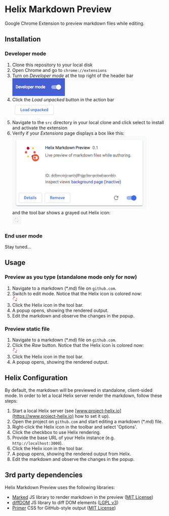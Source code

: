 # Helix Markdown Preview
Google Chrome Extension to preview markdown files while editing.

## Installation

### Developer mode
1. Clone this repository to your local disk
2. Open Chrome and go to `chrome://extensions`
3. Turn on _Developer mode_ at the top right of the header bar<br />
![Developer mode](doc/install_developer_mode.png)
4. Click the _Load unpacked_ button in the action bar<br />
![Load unpacked](doc/install_load_unpacked.png)
5. Navigate to the `src` directory in your local clone and click select to install and activate the extension
6. Verify if your _Extensions_ page displays a box like this:<br />
![Extension box](doc/install_extension_box.png)<br />
   and the tool bar shows a grayed out Helix icon:<br />
![Extension icon disabled](doc/install_toolbar_icon.png)

### End user mode
Stay tuned...

## Usage

### Preview as you type (standalone mode only for now)
1. Navigate to a markdown (*.md) file on `github.com`.
2. Switch to edit mode. Notice that the Helix icon is colored now:<br />
![Extension icon enabled](src/images/helix_logo_16.png)
3. Click the Helix icon in the tool bar.
4. A popup opens, showing the rendered output.
5. Edit the markdown and observe the changes in the popup.

### Preview static file
1. Navigate to a markdown (*.md) file on `github.com`.
2. Click the _Raw_ button. Notice that the Helix icon is colored now:<br />
![Extension icon enabled](src/images/helix_logo_16.png)
3. Click the Helix icon in the tool bar.
4. A popup opens, showing the rendered output.

## Helix Configuration
By default, the markdown will be previewed in standalone, client-sided mode. In order to let a local Helix server render the markdown, follow these steps:

1. Start a local Helix server (see [www.project-helix.io](https://www.project-helix.io) how to set it up).
2. Open the project on `github.com` and start editing a markdown (*.md) file.
3. Right-click the Helix icon in the toolbar and select 'Options'.
4. Click the checkbox to use Helix rendering.
5. Provide the base URL of your Helix instance (e.g. `http://localhost:3000`).
6. Click the Helix icon in the tool bar.
7. A popup opens, showing the rendered output from Helix.
8. Edit the markdown and observe the changes in the popup.


## 3rd party dependencies

Helix Markdown Preview uses the following libraries:
* [Marked](https://github.com/markedjs/marked) JS library to render markdown in the preview ([MIT License](https://opensource.org/licenses/MIT))
* [diffDOM](https://github.com/fiduswriter/diffDOM) JS library to diff DOM elements ([LGPL v3](https://www.gnu.org/licenses/lgpl-3.0.txt))
* [Primer](https://primer.style/) CSS for GitHub-style output ([MIT License](https://opensource.org/licenses/MIT))
